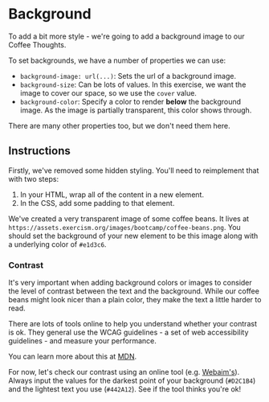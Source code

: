# Background

To add a bit more style - we're going to add a background image to our Coffee Thoughts.

To set backgrounds, we have a number of properties we can use:

- `background-image: url(...)`: Sets the url of a background image.
- `background-size`: Can be lots of values. In this exercise, we want the image to cover our space, so we use the `cover` value.
- `background-color`: Specify a color to render **below** the background image. As the image is partially transparent, this color shows through.

There are many other properties too, but we don't need them here.

## Instructions

Firstly, we've removed some hidden styling. You'll need to reimplement that with two steps:

1. In your HTML, wrap all of the content in a new element.
2. In the CSS, add some padding to that element.

We've created a very transparent image of some coffee beans. It lives at `https://assets.exercism.org/images/bootcamp/coffee-beans.png`. You should set the background of your new element to be this image along with a underlying color of `#e1d3c6`.

### Contrast

It's very important when adding background colors or images to consider the level of contrast between the text and the background. While our coffee beans might look nicer than a plain color, they make the text a little harder to read.

There are lots of tools online to help you understand whether your contrast is ok. They general use the WCAG guidelines - a set of web accessibility guidelines - and measure your performance.

You can learn more about this at [MDN](https://developer.mozilla.org/en-US/docs/Web/Accessibility/Guides/Understanding_WCAG/Perceivable/Color_contrast).

For now, let's check our contrast using an online tool (e.g. [Webaim's](https://webaim.org/resources/contrastchecker/)). Always input the values for the darkest point of your background (`#D2C1B4`) and the lightest text you use (`#442A12`). See if the tool thinks you're ok!

